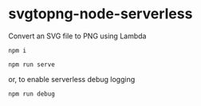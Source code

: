 # svgtopng-node-serverless
Convert an SVG file to PNG using Lambda

`npm i`

`npm run serve`

or, to enable serverless debug logging

`npm run debug`
